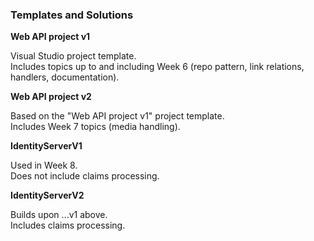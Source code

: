 ### Templates and Solutions

**Web API project v1**

Visual Studio project template.  
Includes topics up to and including Week 6 (repo pattern, link relations, handlers, documentation).  

**Web API project v2**

Based on the "Web API project v1" project template.  
Includes Week 7 topics (media handling).  

**IdentityServerV1**

Used in Week 8.  
Does not include claims processing.  

**IdentityServerV2**

Builds upon ...v1 above.  
Includes claims processing.  

